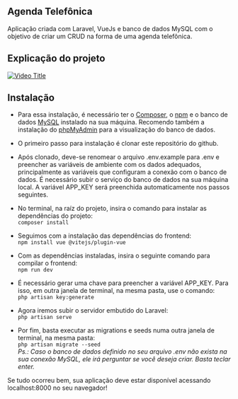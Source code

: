 ## Agenda Telefônica

Aplicação criada com Laravel, VueJs e banco de dados MySQL com o objetivo de criar um CRUD na forma de uma agenda telefônica.


## Explicação do projeto

[![Video Title](https://img.youtube.com/vi/XJTInLUmV3k/0.jpg)](https://www.youtube.com/watch?v=XJTInLUmV3k)


## Instalação

* Para essa instalação, é necessário ter o <a href="https://getcomposer.org/download/" target="_blank">Composer</a>, o <a href="https://docs.npmjs.com/downloading-and-installing-node-js-and-npm" target="_blank">npm</a> e o banco de dados <a href="https://www.mysql.com/downloads/" target="_blank">MySQL</a> instalado na sua máquina. Recomendo também a instalação do <a href="https://www.phpmyadmin.net/downloads/" target="_blank">phpMyAdmin</a> para a visualização do banco de dados.

* O primeiro passo para instalação é clonar este repositório do github.

* Após clonado, deve-se renomear o arquivo .env.example para .env e preencher as variáveis de ambiente com os dados adequados, principalmente as variáveis que configuram a conexão com o banco de dados. É necessário subir o serviço do banco de dados na sua máquina local. A variável APP_KEY será preenchida automaticamente nos passos seguintes.

* No terminal, na raíz do projeto, insira o comando para instalar as dependências do projeto: <br>
```composer install```

* Seguimos com a instalação das dependências do frontend: <br>
```npm install vue @vitejs/plugin-vue```

* Com as dependências instaladas, insira o seguinte comando para compilar o frontend: <br>
```npm run dev```

* É necessário gerar uma chave para preencher a variável APP_KEY. Para isso, em outra janela de terminal, na mesma pasta, use o comando: <br>
```php artisan key:generate```

* Agora iremos subir o servidor embutido do Laravel: <br>
```php artisan serve```

* Por fim, basta executar as migrations e seeds numa outra janela de terminal, na mesma pasta: <br>
```php artisan migrate --seed``` <br>
*Ps.: Caso o banco de dados definido no seu arquivo .env não exista na sua conexão MySQL, ele irá perguntar se você deseja criar. Basta teclar enter.*

Se tudo ocorreu bem, sua aplicação deve estar disponível acessando localhost:8000 no seu navegador!
